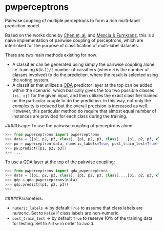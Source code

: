 pwperceptrons
=============
Pairwise coupling of multiple perceptrons to form a rich multi-label prediction model.

Based on the works done by [Chen et, al.](http://www.contrib.andrew.cmu.edu/~fchen1/On_Locally_Linear_Classification_by_Pairwise_Coupling.pdf) and [Mencia & Furnkranz](https://www.ke.tu-darmstadt.de/~juffi/publications/ijcnn-08.pdf), this is a naive implementation of pairwise coupling of perceptrons, which are interlinked for the purpose of classification of multi-label datasets.

There are two main methods existing for now:

* A classifier can be generated using simply the pairwise coupling alone i.e. training `N(N-1)/2` number of cassifiers (where `N` is the number of classes involved) to do the prediction, where the result is selected using the voting system.
* A classifier that utilizes a [QDA](https://onlinecourses.science.psu.edu/stat557/node/43) predictor layer at the top can be added within the scenario, which basically gives the top two possible classes `(ci, cj)` for the given input, and then utilizes the exact classifier trained on the particular couple to do the prediction. In this way, not only the complexity is reduced but the overall precision is increased as well. However, this particular method do require that almost equal number of instances are provided for each class during the training.

####Usage:
To use the pairwise coupling of perceptrons alone:
```python
>>> from pwperceptrons import pwperceptrons
>>> data = [[p1, p2, p3, class], [p1, p2, p3, class]....[p1, p2, p3, class]]
>>> pw = pwperceptron(data, numeric_labels=True, post_train_test=True)
>>> pw.predict([p1, p2, p3])
>>> ...
```
To use a QDA layer at the top of the pairwise coupling:
```python
>>> from pwperceptrons import qda_pwperceptrons
>>> data = [[p1, p2, p3, class], [p1, p2, p3, class]....[p1, p2, p3, class]]
>>> qdp = qda_pwperceptrons(data)
>>> qdp.predict([p1, p2, p3])
>>> ...
```
#####Parameters:
* `numeric_labels` => by default `True` to assume that class labels are numeric. Set to `False` if class labels are non-numeric.
* `post_train_test` => by default `True` to reserve 10% of the training data for testing. Set to `False` in order to avoid.
